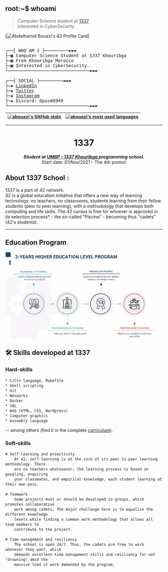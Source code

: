 ## root:~$ whoami
>  Computer Science student at [1337](1337.ma) \
>  Interested in CyberSecurity.

[![Abdelhamid Bouazi's 42 Profile Card](https://badge42.vercel.app/api/v2/cl1wyfjfs003509mhbuaktimz/stats?cursusId=21&coalitionId=75)]

<pre>

┌──┤ WHO AM I ├─────────▰▰▰
├─▣ Computer Science Student at 1337 Khouribga
├─▣ From Khouribga Morocco
├─▣ Interested in CyberSecurity.
└───────────────────────────────▰▰▰

┌──┤ SOCIAL ├─────────▰▰▰
├─◈ <a href="https://ma.linkedin.com/in/abdelhamid-bouazi-7289631aa">LinkedIn</a>
├─◈ <a href="https://twitter.com/abdelhamidbz">Twitter</a>
├─◈ <a href="https://www.instagram.com/abdelhamidbz">Instagram</a>
├─◈ Discord: Opus#8949
└───────────────────────────────▰▰▰
</pre>

[![abouazi's GitHub stats](https://github-readme-stats.vercel.app/api?username=abdelhamidbouazi&count_private=true&show_icons=true&hide=issues&hide_border=true&theme=jolly)](https://github.com/abdelhamidbouazi?tab=repositories) | [![abouazi's most used languages](https://github-readme-stats.vercel.app/api/top-langs/?username=appinha&layout=compact&hide_border=true&theme=jolly)](https://github.com/abdelhamidbouazi?tab=repositories) |
|:-:|:-:|
---

<h1 align="center">
	1337
</h1>

<p align="center">
	<b><i>Student at 	<a href="https://www.1337.ma/">	UM6P - 1337 Khouribga </a> programming school.</i></b><br>
	Start date: 01/Nov/2021 - The 4th promo!
</p>

## About 1337 School :

1337 is a part of 42 network. \
42 is a global education initiative that offers a new way of learning technology:
no teachers, no classrooms, students learning from their fellow students (peer to peer
learning), with a methodology that develops both computing and life skills. The 42 cursus is
free for whoever is approved in its selection process* - the so-called "Piscine" - becoming
thus "cadets" (42's students).

----

## Education Program
</p>
<p align="center">  
<img src ="https://github.com/abdelhamidbouazi/abdelhamidbouazi/blob/main/src/3y_edu_program.png" width="800">
</p>

## 🛠️ Skills developed at 1337

### Hard-skills

	* C/C++ language, Makefile
	* Shell scripting
	* Git
	* Networks
	* Docker
	* SQL
	* Web (HTML, CSS, Wordpress)
	* Computer graphics
	* Assembly language

-- among others (find it in the complete [curriculum](https://github.com/achrafelkhnissi/1337/blob/master/42curses/README.md#-42s-galaxy-curriculum)).

### Soft-skills

	# Self-learning and proactivity
		At 42, self-learning is at the core of its peer to peer learning methodology. There
		are no teachers whatsoever; the learning process is based on googling, enquiring
		your classmates, and empirical knowledge, each student learning at their own pace.

	# Teamwork
		Some projects must or should be developed in groups, which promotes collaborative
		work among cadets. The major challenge here is to equalize the different knowledge
		levels while finding a common work methodology that allows all team members to
		contribute to the project.

	# Time management and resiliency
		The school is open 24/7. Thus, the cadets are free to work whenever they want, which
		demands excellent time management skills and resiliency for not "drowning" amid the
		massive load of work demanded by the program.